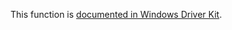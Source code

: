 This function is [documented in Windows Driver Kit](https://learn.microsoft.com/en-us/windows-hardware/drivers/ddi/wdm/nf-wdm-zwloaddriver).
